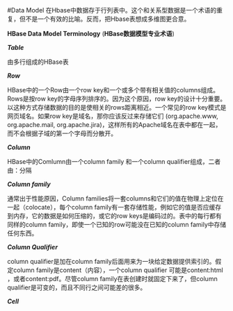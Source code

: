 #Data Model
在Hbase中数据存于行列表中。这个和关系型数据是一个术语的重复，但不是一个有效的比喻。反而，把Hbase表想成多维图更合意。

**HBase Data Model Terminology** (**HBase数据模型专业术语**)

_**Table**_

由多行组成的HBase表

_**Row**_

HBase中的一个Row由一个row key和一个或多个带有相关值的columns组成。Rows是按row key的字母序列排序的。因为这个原因，row key的设计十分重要。以这种方式存储数据的目的是使相关的rows距离相近。一个常见的row key模式是网页域名。如果row key是域名，那你应该反过来存储它们 (org.apache.www, org.apache.mail, org.apache.jira)，这样所有的Apache域名在表中都在一起，而不会根据子域的第一个字母而分散开。

_**Column**_

HBase中的Comlumn由一个column family 和一个column qualifier组成，二者由：分隔

_**Column family**_

通常出于性能原因，Column families将一套columns和它们的值在物理上定位在一起（colocate），每个column family有一套存储性能，例如它的值是否应缓存到内存，它的数据是如何压缩的，或它的row keys是编码过的。表中的每行都有同样的column family，即使一个已知的row可能没在已知的column family中存储任何东西。

_**Column Qualifier**_

column qualifier是加在column family后面用来为一块给定数据提供索引的。假定column family是content（内容），一个column qualifier 可能是content:html ，或者content:pdf。尽管column family在表创建时就固定下来了，但column qualifier是可变的，而且不同行之间可能差的很多。

_**Cell**_


